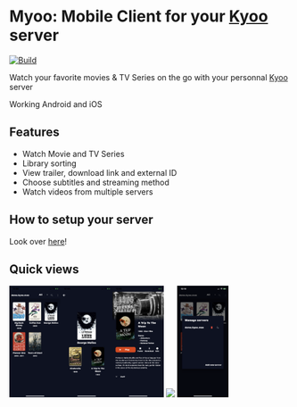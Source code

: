 # Myoo: Mobile Client for your [Kyoo](https://github.com/AnonymusRaccoon/Kyoo) server

[![Build](https://github.com/Arthi-chaud/Myoo/actions/workflows/build.yml/badge.svg?branch=master)](https://github.com/Arthi-chaud/Myoo/actions/workflows/build.yml)

Watch your favorite movies & TV Series on the go with your personnal [Kyoo](https://github.com/AnonymusRaccoon/Kyoo) server

Working Android and iOS

## Features

- Watch Movie and TV Series
- Library sorting
- View trailer, download link and external ID
- Choose subtitles and streaming method
- Watch videos from multiple servers

## How to setup your server

Look over [here](https://docs.kyoo.moe/start/setting_up.html)!

## Quick views

<img src="images/list_page.png" height="200px"><img src="images/collection_page.png" height="200px"><img src="images/movie_page.png" height="200px">
<img src="images/play_page.png" height="200px">
<img src="images/select_server.png" height="200px">
